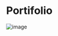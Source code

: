 # Portifolio
![image](https://github.com/Paulo-RFM/Portifolio/assets/64757024/7085c2c6-24a2-4a99-b882-d10fda8b128f)
